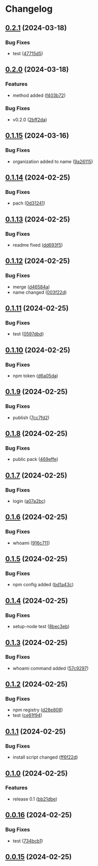 # Changelog

## [0.2.1](https://github.com/ksv90/event-notifier/compare/v0.2.0...v0.2.1) (2024-03-18)


### Bug Fixes

* test ([47715d5](https://github.com/ksv90/event-notifier/commit/47715d5b92b8427a1afe95e2213771d7e437ffe8))

## [0.2.0](https://github.com/ksv90/event-notifier/compare/v0.1.15...v0.2.0) (2024-03-18)


### Features

* method added ([f403b72](https://github.com/ksv90/event-notifier/commit/f403b72292dcdf40baeed8e798aa41bcf0569d43))


### Bug Fixes

* v0.2.0 ([2bff2da](https://github.com/ksv90/event-notifier/commit/2bff2dae87743724fc97536b71640cdc70fcffa9))

## [0.1.15](https://github.com/ksv90/event-notifier/compare/v0.1.14...v0.1.15) (2024-03-16)


### Bug Fixes

* organization added to name ([9a26115](https://github.com/ksv90/event-notifier/commit/9a261154fdba486acfda8e3e4b9a2e222c83e52e))

## [0.1.14](https://github.com/ksv90/event-notifier/compare/v0.1.13...v0.1.14) (2024-02-25)


### Bug Fixes

* pach ([0d31241](https://github.com/ksv90/event-notifier/commit/0d31241e337df9cfc2556f22541bad220eaff956))

## [0.1.13](https://github.com/ksv90/event-notifier/compare/v0.1.12...v0.1.13) (2024-02-25)


### Bug Fixes

* readme fixed ([dd693f5](https://github.com/ksv90/event-notifier/commit/dd693f5098e6c446bdb3ba9cfd119860019b8c2c))

## [0.1.12](https://github.com/ksv90/event-notifier/compare/v0.1.11...v0.1.12) (2024-02-25)


### Bug Fixes

* merge ([d46584a](https://github.com/ksv90/event-notifier/commit/d46584a816b04645fe1f7d0c4cf64e503f16a1e4))
* name changed ([003f22d](https://github.com/ksv90/event-notifier/commit/003f22ddab2ea00362e6330078566ce760bc0992))

## [0.1.11](https://github.com/ksv90/event-notifier/compare/v0.1.10...v0.1.11) (2024-02-25)


### Bug Fixes

* test ([0597dbd](https://github.com/ksv90/event-notifier/commit/0597dbd475d17e70530a4434c34942d77fde49e1))

## [0.1.10](https://github.com/ksv90/event-notifier/compare/v0.1.9...v0.1.10) (2024-02-25)


### Bug Fixes

* npm token ([d6a05da](https://github.com/ksv90/event-notifier/commit/d6a05da8860730ace1fcf484203de4195d655a3f))

## [0.1.9](https://github.com/ksv90/event-notifier/compare/v0.1.8...v0.1.9) (2024-02-25)


### Bug Fixes

* publish ([7cc7fd2](https://github.com/ksv90/event-notifier/commit/7cc7fd2da6cdd39b8732b2787db4358f1f1b6ee0))

## [0.1.8](https://github.com/ksv90/event-notifier/compare/v0.1.7...v0.1.8) (2024-02-25)


### Bug Fixes

* public pack ([469effe](https://github.com/ksv90/event-notifier/commit/469effecce45f4505c688573f04dde0805473d2a))

## [0.1.7](https://github.com/ksv90/event-notifier/compare/v0.1.6...v0.1.7) (2024-02-25)


### Bug Fixes

* login ([a07a2bc](https://github.com/ksv90/event-notifier/commit/a07a2bc33f82389884540cb0d5a88f19fb9385d0))

## [0.1.6](https://github.com/ksv90/event-notifier/compare/v0.1.5...v0.1.6) (2024-02-25)


### Bug Fixes

* whoami ([916c711](https://github.com/ksv90/event-notifier/commit/916c711c07a0759f45c6b775317153330ab1cc34))

## [0.1.5](https://github.com/ksv90/event-notifier/compare/v0.1.4...v0.1.5) (2024-02-25)


### Bug Fixes

* npm config added ([bd1a43c](https://github.com/ksv90/event-notifier/commit/bd1a43cadf2e7d90e19fc0938341d9b8c79c937c))

## [0.1.4](https://github.com/ksv90/event-notifier/compare/v0.1.3...v0.1.4) (2024-02-25)


### Bug Fixes

* setup-node test ([8bec3eb](https://github.com/ksv90/event-notifier/commit/8bec3eb4bf1d481ab7bc40a059f36aa88502c19b))

## [0.1.3](https://github.com/ksv90/event-notifier/compare/v0.1.2...v0.1.3) (2024-02-25)


### Bug Fixes

* whoami command added ([57c9297](https://github.com/ksv90/event-notifier/commit/57c92974a55a52846bf0c6306732b295f30b1020))

## [0.1.2](https://github.com/ksv90/event-notifier/compare/v0.1.1...v0.1.2) (2024-02-25)


### Bug Fixes

* npm registry ([d28e808](https://github.com/ksv90/event-notifier/commit/d28e808788005923585d4ec62da5cf3e79dc026b))
* test ([ce61f94](https://github.com/ksv90/event-notifier/commit/ce61f945f50558a697fd79c2db535a114fcc062a))

## [0.1.1](https://github.com/ksv90/event-notifier/compare/v0.1.0...v0.1.1) (2024-02-25)


### Bug Fixes

* install script changed ([ff6f22d](https://github.com/ksv90/event-notifier/commit/ff6f22d6884efa39cd7d260fa9b31b2b60d1dc73))

## [0.1.0](https://github.com/ksv90/event-notifier/compare/v0.0.16...v0.1.0) (2024-02-25)


### Features

* release 0.1 ([bb21dbe](https://github.com/ksv90/event-notifier/commit/bb21dbef9fa50b7ca5963b9e52d6a7a4e0c3743b))

## [0.0.16](https://github.com/ksv90/event-notifier/compare/v0.0.15...v0.0.16) (2024-02-25)


### Bug Fixes

* test ([734bcb1](https://github.com/ksv90/event-notifier/commit/734bcb1c2a8280aa69117386dfdcc568febef0b4))

## [0.0.15](https://github.com/ksv90/event-notifier/compare/v0.0.14...v0.0.15) (2024-02-25)
